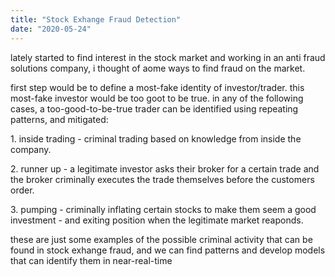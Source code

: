 ```yaml
---
title: "Stock Exhange Fraud Detection"
date: "2020-05-24"
---
```


lately started to find interest in the stock market and working in an anti fraud solutions company, i thought of aome ways to find fraud on the market.

first step would be to define a most-fake identity of investor/trader. this most-fake investor would be too goot to be true. in any of the following cases, a too-good-to-be-true trader can be identified using repeating patterns, and mitigated:

1\. inside trading - criminal trading based on knowledge from inside the company.

2\. runner up - a legitimate investor asks their broker for a certain trade and the broker criminally executes the trade themselves before the customers order.

3\. pumping - criminally inflating certain stocks to make them seem a good investment - and exiting position when the legitimate market reaponds.

these are just some examples of the possible criminal activity that can be found in stock exhange fraud, and we can find patterns and develop models that can identify them in near-real-time
